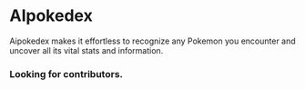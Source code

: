 # AIpokedex
Aipokedex makes it effortless to recognize any Pokemon you encounter and uncover all its vital stats and information. 


### Looking for contributors.
